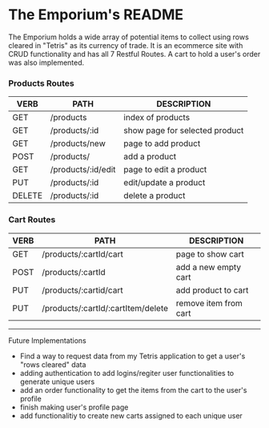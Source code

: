 # The Emporium's README

The Emporium holds a wide array of potential items to collect using rows cleared in "Tetris" as its currency of trade. It is an ecommerce site with CRUD functionality and has all 7 Restful Routes. A cart to hold a user's order was also implemented.

### Products Routes
   VERB 		 | 		  PATH 		 |  	 DESCRIPTION
------------ | ------------- | -------------------
GET | /products | index of products |
GET | /products/:id | show page for selected product |
GET | /products/new | page to add product |
POST | /products/ | add a product |
GET | /products/:id/edit | page to edit a product |
PUT | /products/:id | edit/update a product |
DELETE | /products/:id | delete a product |

### Cart Routes
   VERB 		 | 		  PATH 		 |  	 DESCRIPTION
------------ | ------------- | -------------------
GET | /products/:cartId/cart| page to show cart |
POST | /products/:cartId | add a new empty cart |
PUT | /products/:cartid/cart | add product to cart |
PUT | /products/:cartId/:cartItem/delete | remove item from cart |


------------------------------------------------
Future Implementations 

- Find a way to request data from my Tetris application to get a user's "rows cleared" data
- adding authentication to add logins/regiter user functionalities to generate unique users
- add an order functionality to get the items from the cart to the user's profile
- finish making user's profile page
- add functionalitiy to create new carts assigned to each unique user
